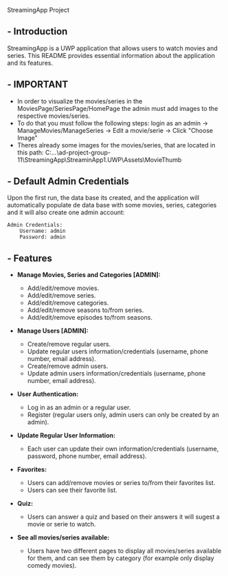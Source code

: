 StreamingApp Project

## - Introduction

StreamingApp is a UWP application that allows users to watch movies and series. This README provides essential information about the application and its features.

## - IMPORTANT

 - In order to visualize the movies/series in the MoviesPage/SeriesPage/HomePage the admin must add images to the respective movies/series.
 - To do that you must follow the following steps: login as an admin -> ManageMovies/ManageSeries -> Edit a movie/serie -> Click "Choose Image"
 - Theres already some images for the movies/series, that are located in this path: C:...\ad-project-group-11\StreamingApp\StreaminApp1.UWP\Assets\MovieThumb 

## - Default Admin Credentials

Upon the first run, the data base its created, and the application will automatically populate de data base with some movies, series, categories and it will also create one admin account:

    Admin Credentials:
        Username: admin
        Password: admin

## - Features

- **Manage Movies, Series and Categories [ADMIN]:**
  - Add/edit/remove movies.
  - Add/edit/remove series.
  - Add/edit/remove categories.
  - Add/edit/remove seasons to/from series.
  - Add/edit/remove episodes to/from seasons.

- **Manage Users [ADMIN]:**
  - Create/remove regular users.
  - Update regular users information/credentials (username, phone number, email address).
  - Create/remove admin users.
  - Update admin users information/credentials (username, phone number, email address).
  
- **User Authentication:**
  - Log in as an admin or a regular user.
  - Register (regular users only, admin users can only be created by an admin).

- **Update Regular User Information:**
  - Each user can update their own information/credentials (username, password, phone number, email address).

- **Favorites:**
  - Users can add/remove movies or series to/from their favorites list.
  - Users can see their favorite list.

- **Quiz:**
  - Users can answer a quiz and based on their answers it will sugest a movie or serie to watch.

- **See all movies/series available:**
  - Users have two different pages to display all movies/series available for them, and can see them by category (for example only display comedy movies).
